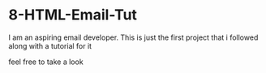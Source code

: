 # 8-HTML-Email-Tut
I am an aspiring email developer. This is just the first project that i followed along 
with a tutorial for it

feel free to take a look
